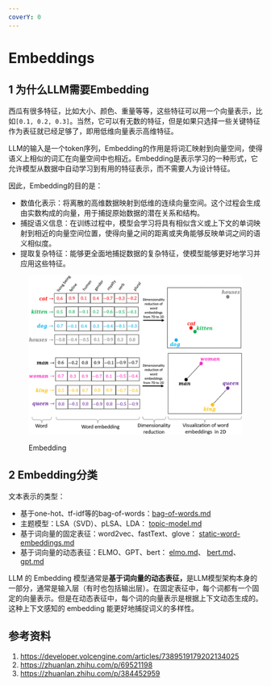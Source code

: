 ```yaml
---
coverY: 0
---
```


# Embeddings

## 1 为什么LLM需要Embedding

西瓜有很多特征，比如大小、颜色、重量等等，这些特征可以用一个向量表示，比如`[0.1, 0.2, 0.3]`。当然，它可以有无数的特征，但是如果只选择一些关键特征作为表征就已经足够了，即用低维向量表示高维特征。

LLM的输入是一个token序列，Embedding的作用是将词汇映射到向量空间，使得语义上相似的词汇在向量空间中也相近。Embedding是表示学习的一种形式，它允许模型从数据中自动学习到有用的特征表示，而不需要人为设计特征。

因此，Embedding的目的是：

* 数值化表示：将离散的高维数据映射到低维的连续向量空间。这个过程会生成由实数构成的向量，用于捕捉原始数据的潜在关系和结构。
* 捕捉语义信息：在训练过程中，模型会学习将具有相似含义或上下文的单词映射到相近的向量空间位置，使得向量之间的距离或夹角能够反映单词之间的语义相似度。
* 提取复杂特征：能够更全面地捕捉数据的复杂特征，使模型能够更好地学习并应用这些特征。

<figure><img src="../../.gitbook/assets/EMBEDDING-1.png" alt=""><figcaption><p>Embedding</p></figcaption></figure>

## 2 Embedding分类

文本表示的类型：

* 基于one-hot、tf-idf等的bag-of-words：[bag-of-words.md](../../basics/machine-learning-basics/feature-extraction/text-representation-models/bag-of-words.md "mention")
* 主题模型：LSA（SVD）、pLSA、LDA： [topic-model.md](../../basics/machine-learning-basics/feature-extraction/text-representation-models/topic-model.md "mention")
* 基于词向量的固定表征：word2vec、fastText、glove： [static-word-embeddings.md](../../basics/machine-learning-basics/feature-extraction/text-representation-models/static-word-embeddings.md "mention")
* 基于词向量的动态表征：ELMO、GPT、bert： [elmo.md](elmo.md "mention")、 [bert.md](bert.md "mention")、 [gpt.md](gpt.md "mention")

LLM 的 Embedding 模型通常是**基于词向量的动态表征，**&#x662F;LLM模型架构本身的一部分，通常是输入层（有时也包括输出层）。在固定表征中，每个词都有一个固定的向量表示。但是在动态表征中，每个词的向量表示是根据上下文动态生成的。这种上下文感知的 embedding 能更好地捕捉词义的多样性。

## 参考资料

1. https://developer.volcengine.com/articles/7389519179202134025
2. https://zhuanlan.zhihu.com/p/69521198
3. https://zhuanlan.zhihu.com/p/384452959
